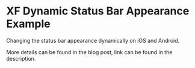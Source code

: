 # XF Dynamic Status Bar Appearance Example
Changing the status bar appearance dynamically on iOS and Android.<br/>

More details can be found in the blog post, link can be found in the description.
